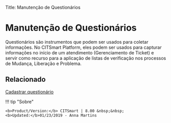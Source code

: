 Title: Manutenção de Questionários

# Manutenção de Questionários

Questionários são instrumentos que podem ser usados para coletar informações. No CITSmart Platform, eles podem ser usados para capturar informações no início de um atendimento (Gerenciamento de Ticket) e servir como recurso para a aplicação de listas de verificação nos processos de Mudança, Liberação e Problema.

## Relacionado

[Cadastrar questionário][1]

[1]:/pt-br/citsmart-platform-8/platform-administration/questionnaires/questionaires-management/register-questionnaire.html


!!! tip "Sobre"

    <b>Product/Version:</b> CITSmart | 8.00 &nbsp;&nbsp;
    <b>Updated:</b>01/23/2019 - Anna Martins  
	

	
